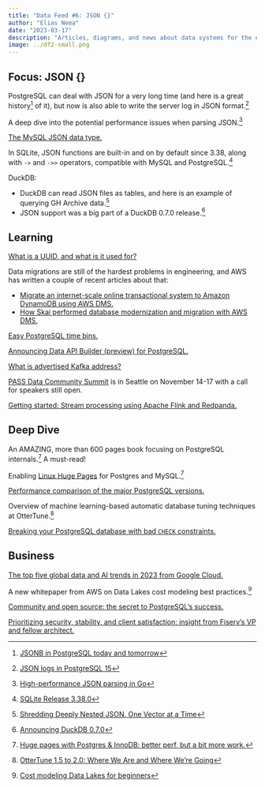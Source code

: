 ```yaml
---
title: "Data Feed #6: JSON {}"
author: "Elias Nema"
date: "2023-03-17"
description: "Articles, diagrams, and news about data systems for the engineers"
image: ../df2-small.png
---
```


## Focus: JSON {}

PostgreSQL can deal with JSON for a very long time (and here is a great history[^1] of it), but now is also able to write the server log in JSON format.[^2]

A deep dive into the potential performance issues when parsing JSON.[^3]

[The MySQL JSON data type.](https://planetscale.com/blog/the-mysql-json-data-type)

In SQLite, JSON functions are built-in and on by default since 3.38, along with `->` and `->>` operators, compatible with MySQL and PostgreSQL.[^4]

DuckDB:

- DuckDB can read JSON files as tables, and here is an example of querying GH Archive data.[^5]
- JSON support was a big part of a DuckDB 0.7.0 release.[^6]

## Learning

[What is a UUID, and what is it used for?](https://www.cockroachlabs.com/blog/what-is-a-uuid/)

Data migrations are still of the hardest problems in engineering, and AWS has written a couple of recent articles about that:

- [Migrate an internet-scale online transactional system to Amazon DynamoDB using AWS DMS.](https://aws.amazon.com/blogs/database/migrate-an-internet-scale-online-transactional-system-to-amazon-dynamodb-using-aws-dms/)
- [How Skai performed database modernization and migration with AWS DMS.](https://aws.amazon.com/blogs/database/how-skai-performed-database-and-migration-with-aws-dms/)

[Easy PostgreSQL time bins.](https://www.crunchydata.com/blog/easy-postgresql-time-bins)

[Announcing Data API Builder (preview) for PostgreSQL.](https://techcommunity.microsoft.com/t5/azure-database-for-postgresql/announcing-data-api-builder-preview-for-postgresql/ba-p/3766768)

[What is advertised Kafka address?](https://redpanda.com/blog/advertised-kafka-address-explanation)

[PASS Data Community Summit](https://passdatacommunitysummit.com/) is in Seattle on November 14-17 with a call for speakers still open.

[Getting started: Stream processing using Apache Flink and Redpanda.](https://redpanda.com/blog/stream-processing-apache-flink-etl)

## Deep Dive

An AMAZING, more than 600 pages book focusing on PostgreSQL internals.[<sup>7</sup>](https://www.eliasnema.com/data-feed/2023-03-17.html#fn7) A must-read!

Enabling [Linux Huge Pages](https://docs.oracle.com/database/121/UNXAR/appi_vlm.htm#UNXAR391) for Postgres and MySQL.[^8]

[Performance comparison of the major PostgreSQL versions.](https://www.enterprisedb.com/blog/performance-comparison-major-PostgreSQL-versions)

Overview of machine learning-based automatic database tuning techniques at OtterTune.[^9]

[Breaking your PostgreSQL database with bad `CHECK` constraints.](https://www.cybertec-postgresql.com/en/bad-check-constraints-postgresql/)

## Business

[The top five global data and AI trends in 2023 from Google Cloud.](https://cloud.google.com/blog/products/ai-machine-learning/top-5-data-and-ai-trends-this-year)

A new whitepaper from AWS on Data Lakes cost modeling best practices.[^10]

[Community and open source: the secret to PostgreSQL’s success.](https://www.enterprisedb.com/blog/Postgres-Powered-Community-Open-Source)

[Prioritizing security, stability, and client satisfaction: insight from Fiserv’s VP and fellow architect.](https://www.yugabyte.com/blog/database-security-stability-client-satisfaction-fiserv/)

[^1]: [JSONB in PostgreSQL today and tomorrow](https://www.infoworld.com/article/3651356/jsonb-in-postgresql-today-and-tomorrow.html)
[^2]: [JSON logs in PostgreSQL 15](https://www.cybertec-postgresql.com/en/json-logs-in-postgresql-15/)
[^3]: [High-performance JSON parsing in Go](https://www.cockroachlabs.com/blog/high-performance-json-parsing/)
[^4]: [SQLite Release 3.38.0](https://www.sqlite.org/releaselog/3_38_0.html)
[^5]: [Shredding Deeply Nested JSON, One Vector at a Time](https://duckdb.org/2023/03/03/json.html)
[^6]: [Announcing DuckDB 0.7.0](https://duckdb.org/2023/02/13/announcing-duckdb-070.html)
[^7]: [PostgreSQL 14 Internals](https://postgrespro.com/blog/pgsql/5969985)
[^8]: [Huge pages with Postgres & InnoDB: better perf, but a bit more work.](http://smalldatum.blogspot.com/2023/03/huge-pages-with-postgres-innodb-better.html)
[^9]: [OtterTune 1.5 to 2.0: Where We Are and Where We’re Going](https://ottertune.com/blog/ottertune-1-5-to-2-0-where-we-are-and-where-were-going/)
[^10]:  [Cost modeling Data Lakes for beginners](https://docs.aws.amazon.com/whitepapers/latest/cost-modeling-data-lakes/defining-the-approach-to-cost-modeling-data-lakes.html)